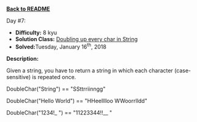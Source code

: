 ﻿<a href=https://github.com/hlais/Kata---a---Day><b>Back to README</b><a>

Day #7: 

* <b>Difficulty:</b> 8 kyu
* <b>Solution Class:</b> [Doubling up every char in String](Double%20Char.cs)
* <b>Solved:</b>Tuesday, January 16<sup>th</sup>, 2018

<b>Description:</b>

Given a string, you have to return a string in which each character (case-sensitive) is repeated once.

DoubleChar("String") == "SSttrriinngg"

DoubleChar("Hello World") == "HHeelllloo  WWoorrlldd"

DoubleChar("1234!_ ") == "11223344!!__  "


